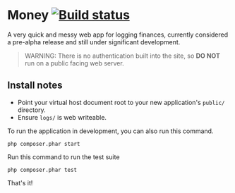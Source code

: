 # Money [![Build status](https://img.shields.io/travis/TechWilk/money.svg)](https://travis-ci.org/TechWilk/money)

A very quick and messy web app for logging finances, currently considered a pre-alpha release and still under significant development.

> WARNING: There is no authentication built into the site, so **DO NOT** run on a public facing web server.

## Install notes

* Point your virtual host document root to your new application's `public/` directory.
* Ensure `logs/` is web writeable.

To run the application in development, you can also run this command. 

	php composer.phar start

Run this command to run the test suite

	php composer.phar test

That's it!